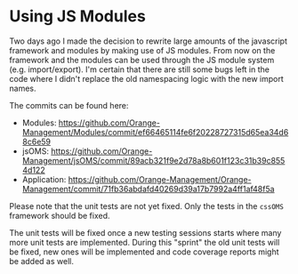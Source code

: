 # Using JS Modules

Two days ago I made the decision to rewrite large amounts of the javascript framework and modules by making use of JS modules. From now on the framework and the modules can be used through the JS module system (e.g. import/export). I'm certain that there are still some bugs left in the code where I didn't replace the old namespacing logic with the new import names.

The commits can be found here:

* Modules: https://github.com/Orange-Management/Modules/commit/ef66465114fe6f20228727315d65ea34d68c6e59
* jsOMS: https://github.com/Orange-Management/jsOMS/commit/89acb321f9e2d78a8b601f123c31b39c8554d122
* Application: https://github.com/Orange-Management/Orange-Management/commit/71fb36abdafd40269d39a17b7992a4ff1af48f5a

Please note that the unit tests are not yet fixed. Only the tests in the `cssOMS` framework should be fixed.

The unit tests will be fixed once a new testing sessions starts where many more unit tests are implemented. During this "sprint" the old unit tests will be fixed, new ones will be implemented and code coverage reports might be added as well.